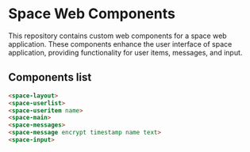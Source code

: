 # Space Web Components

This repository contains custom web components for a space web application. These components enhance the user interface of space application, providing functionality for user items, messages, and input.

## Components list

```html
<space-layout>
<space-userlist>
<space-useritem name>
<space-main>
<space-messages>
<space-message encrypt timestamp name text>
<space-input>
```
